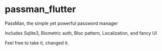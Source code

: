 # passman_flutter
PassMan, the simple yet powerful password manager

Includes Sqlite3, Biometric auth, Bloc pattern, Localization, and fancy UI 

Feel free to take it, changed it.
